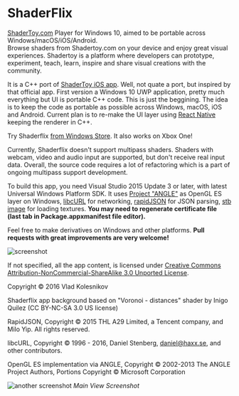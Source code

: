 # ShaderFlix
[ShaderToy.com](https://shadertoy.com) Player for Windows 10, aimed to be portable across Windows/macOS/iOS/Android.  
Browse shaders from Shadertoy.com on your device and enjoy great visual experiences. Shadertoy is a platform where developers can prototype, experiment, teach, learn, inspire and share visual creations with the community. 

It is a C++ port of [ShaderToy iOS app](https://github.com/beautypi/shadertoy-iOS-v2). Well, not quate a port, but inspired by that official app. First version a Windows 10 UWP application, pretty much everything but UI is portable C++ code. This is just the beggining. The idea is to keep the code as portable as possible across Windows, macOS, iOS and Android. Current plan is to re-make the UI layer using [React Native](https://facebook.github.io/react-native/) keeping the renderer in C++.

Try Shaderflix [from Windows Store](https://www.microsoft.com/store/apps/9NBLGGH520JS).
It also works on Xbox One! 

Currently, Shaderflix doesn't support multipass shaders. Shaders with webcam, video and audio input are supported, but don't receive real input data. Overall, the source code requires a lot of refactoring which is a part of ongoing multipass support development. 

To build this app, you need Visual Studio 2015 Update 3 or later, with latest Universal Windows Platform SDK. 
It uses [Project "ANGLE"](https://github.com/Microsoft/angle) as OpenGL ES layer on Windows, [libcURL](https://curl.haxx.se/libcurl/) for networking, [rapidJSON](http://rapidjson.org/) for JSON parsing, [stb image](https://github.com/nothings/stb) for loading textures. **You may need to regenerate certificate file (last tab in Package.appxmanifest file editor).** 

Feel free to make derivatives on Windows and other platforms. **Pull requests with great improvements are very welcome!** 

![screenshot](https://cloud.githubusercontent.com/assets/4735184/18217925/5b469394-7114-11e6-8461-067c715facc8.png)

If not specified, all the app content, is licensed under [Creative Commons Attribution-NonCommercial-ShareAlike 3.0 Unported License](https://creativecommons.org/licenses/by-nc-sa/3.0/deed.en_US). 

Copyright © 2016 Vlad Kolesnikov

Shaderflix app background based on "Voronoi - distances" shader by Inigo Quilez (CC BY-NC-SA 3.0 US license)

RapidJSON, Copyright © 2015 THL A29 Limited, a Tencent company, and Milo Yip.  All rights reserved.

libcURL, Copyright © 1996 - 2016, Daniel Stenberg, daniel@haxx.se, and other contributors. 

OpenGL ES implementation via ANGLE, Copyright © 2002-2013 The ANGLE Project Authors, Portions Copyright © Microsoft Corporation

![another screenshot](https://cloud.githubusercontent.com/assets/4735184/18217935/74e140ec-7114-11e6-9cb4-afc4c0ccaf9a.png)
*Main View Screenshot*
